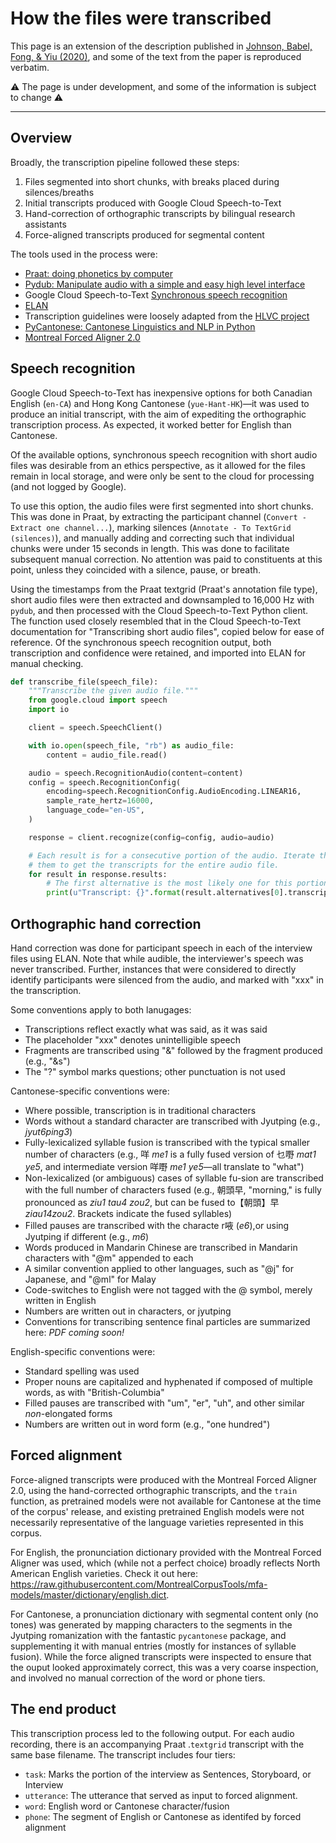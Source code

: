 # How the files were transcribed

This page is an extension of the description published in [Johnson, Babel, Fong, & Yiu (2020)](https://www.aclweb.org/anthology/2020.lrec-1.503/), and some of the text from the paper is reproduced verbatim.

⚠️ The page is under development, and some of the information is subject to change ⚠️

---

## Overview

Broadly, the transcription pipeline followed these steps:

1. Files segmented into short chunks, with breaks placed during silences/breaths
2. Initial transcripts produced with Google Cloud Speech-to-Text
3. Hand-correction of orthographic transcripts by bilingual research assistants
4. Force-aligned transcripts produced for segmental content

The tools used in the process were:

- [Praat: doing phonetics by computer](https://www.fon.hum.uva.nl/praat/)
- [Pydub: Manipulate audio with a simple and easy high level interface ](https://pydub.com/)
- Google Cloud Speech-to-Text [Synchronous speech recognition](https://cloud.google.com/speech-to-text/docs/sync-recognize)
- [ELAN](https://archive.mpi.nl/tla/elan)
- Transcription guidelines were loosely adapted from the [HLVC project](http://projects.chass.utoronto.ca/ngn/HLVC/0_0_home.php)
- [PyCantonese: Cantonese Linguistics and NLP in Python](https://pycantonese.org/)
- [Montreal Forced Aligner 2.0](https://montreal-forced-aligner.readthedocs.io/)


## Speech recognition

Google Cloud Speech-to-Text has inexpensive options for both Canadian English (`en-CA`) and Hong Kong Cantonese (`yue-Hant-HK`)&mdash;it was used to produce an initial transcript, with the aim of expediting the orthographic transcription process. As expected, it worked better for English than Cantonese. 

Of the available options, synchronous speech recognition with short audio files was desirable from an ethics perspective, as it allowed for the files remain in local storage, and were only be sent to the cloud for processing (and not logged by Google).

To use this option, the audio files were first segmented into short chunks. This was done in Praat, by extracting the participant channel (`Convert - Extract one channel...`), marking silences (`Annotate - To TextGrid (silences)`), and manually adding and correcting such that individual chunks were under 15 seconds in length. This was done to facilitate subsequent manual correction. No attention was paid to constituents at this point, unless they coincided with a silence, pause, or breath. 

Using the timestamps from the Praat textgrid (Praat's annotation file type), short audio files were then extracted and downsampled to 16,000 Hz with `pydub`, and then processed with the Cloud Speech-to-Text Python client. The function used closely resembled that in the Cloud Speech-to-Text documentation for "Transcribing short audio files", copied below for ease of reference. Of the synchronous speech recognition output, both transcription and confidence were retained, and imported into ELAN for manual checking. 

```python
def transcribe_file(speech_file):
    """Transcribe the given audio file."""
    from google.cloud import speech
    import io

    client = speech.SpeechClient()

    with io.open(speech_file, "rb") as audio_file:
        content = audio_file.read()

    audio = speech.RecognitionAudio(content=content)
    config = speech.RecognitionConfig(
        encoding=speech.RecognitionConfig.AudioEncoding.LINEAR16,
        sample_rate_hertz=16000,
        language_code="en-US",
    )

    response = client.recognize(config=config, audio=audio)

    # Each result is for a consecutive portion of the audio. Iterate through
    # them to get the transcripts for the entire audio file.
    for result in response.results:
        # The first alternative is the most likely one for this portion.
        print(u"Transcript: {}".format(result.alternatives[0].transcript))
```

## Orthographic hand correction

Hand correction was done for participant speech in each of the interview files using ELAN. Note that while audible, the interviewer's speech was never transcribed. Further, instances that were considered to directly identify participants were silenced from the audio, and marked with "xxx" in the transcription.

Some conventions apply to both lanugages:

- Transcriptions reflect exactly what was said, as it was said
- The placeholder "xxx" denotes unintelligible speech
- Fragments are transcribed using "&" followed by the fragment produced (e.g., "&s")
- The "?" symbol marks questions; other punctuation is not used

Cantonese-specific conventions were:

- Where possible, transcription is in traditional characters
- Words without a standard character are transcribed with Jyutping (e.g., *jyut6ping3*)
- Fully-lexicalized syllable fusion is transcribed with the typical smaller number of characters (e.g., 咩 *me1* is a fully fused version of 乜嘢 *mat1 ye5*, and intermediate version 咩嘢 *me1 ye5*&mdash;all translate to "what")
- Non-lexicalized (or ambiguous) cases of syllable fu-sion are transcribed with the full number of characters fused (e.g., 朝頭早, "morning," is fully pronounced as *ziu1 tau4 zou2*, but can be fused to【朝頭】早 *ziau14zou2*. Brackets indicate the fused syllables)
- Filled pauses are transcribed with the characte r㖡 (*e6*),or using Jyutping if different (e.g., *m6*)
- Words produced in Mandarin Chinese are transcribed in Mandarin characters with "@m" appended to each 
- A similar convention applied to other languages, such as "@j" for Japanese, and "@ml" for Malay 
- Code-switches to English were not tagged with the @ symbol, merely written in English
- Numbers are written out in characters, or jyutping
- Conventions for transcribing sentence final particles are summarized here: *PDF coming soon!*

English-specific conventions were:

- Standard spelling was used
- Proper nouns are capitalized and hyphenated if composed of multiple words, as with "British-Columbia"
- Filled pauses are transcribed with "um", "er", "uh", and other similar *non*-elongated forms
- Numbers are written out in word form (e.g., "one hundred")

## Forced alignment

Force-aligned transcripts were produced with the Montreal Forced Aligner 2.0, using the hand-corrected orthographic transcripts, and the `train` function, as pretrained models were not available for Cantonese at the time of the corpus' release, and existing pretrained English models were not necessarily representative of the language varieties represented in this corpus. 

For English, the pronunciation dictionary provided with the Montreal Forced Aligner was used, which (while not a perfect choice) broadly reflects North American English varieties. Check it out here: <https://raw.githubusercontent.com/MontrealCorpusTools/mfa-models/master/dictionary/english.dict>.

For Cantonese, a pronunciation dictionary with segmental content only (no tones) was generated by mapping characters to the segments in the Jyutping romanization with the fantastic `pycantonese` package, and supplementing it with manual entries (mostly for instances of syllable fusion). While the force aligned transcripts were inspected to ensure that the ouput looked approximately correct, this was a very coarse inspection, and involved no manual correction of the word or phone tiers.


## The end product

This transcription process led to the following output. For each audio recording, there is an accompanying Praat .`textgrid` transcript with the same base filename. The transcript includes four tiers:

- `task`: Marks the portion of the interview as Sentences, Storyboard, or Interview
- `utterance`: The utterance that served as input to forced alignment.
- `word`: English word or Cantonese character/fusion
- `phone`: The segment of English or Cantonese as identifed by forced alignment





